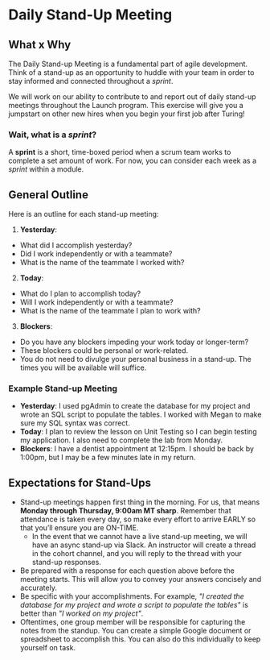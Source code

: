 # Daily Stand-Up Meeting

## What x Why

The Daily Stand-up Meeting is a fundamental part of agile development. Think of a stand-up as an opportunity to huddle with your team in order to stay informed and connected throughout a *sprint*.

We will work on our ability to contribute to and report out of daily stand-up meetings throughout the Launch program. This exercise will give you a jumpstart on other new hires when you begin your first job after Turing!

### Wait, what is a *sprint*?

A **sprint** is a short, time-boxed period when a scrum team works to complete a set amount of work. For now, you can consider each week as a *sprint* within a module.

## General Outline

Here is an outline for each stand-up meeting:

1. **Yesterday**: 
  * What did I accomplish yesterday?
  * Did I work independently or with a teammate?
  * What is the name of the teammate I worked with?
2. **Today**: 
  * What do I plan to accomplish today?
  * Will I work independently or with a teammate? 
  * What is the name of the teammate I plan to work with?
3. **Blockers**:
  * Do you have any blockers impeding your work today or longer-term?
  * These blockers could be personal or work-related. 
  * You do not need to divulge your personal business in a stand-up. The times you will be available will suffice.

### Example Stand-up Meeting

* **Yesterday**: I used pgAdmin to create the database for my project and wrote an SQL script to populate the tables. I worked with Megan to make sure my SQL syntax was correct.
* **Today**: I plan to review the lesson on Unit Testing so I can begin testing my application. I also need to complete the lab from Monday.
* **Blockers**: I have a dentist appointment at 12:15pm. I should be back by 1:00pm, but I may be a few minutes late in my return.

## Expectations for Stand-Ups
* Stand-up meetings happen first thing in the morning. For us, that means **Monday through Thursday, 9:00am MT sharp**. Remember that attendance is taken every day, so make every effort to arrive EARLY so that you’ll ensure you are ON-TIME.
  * In the event that we cannot have a live stand-up meeting, we will have an async stand-up via Slack. An instructor will create a thread in the cohort channel, and you will reply to the thread with your stand-up responses.
* Be prepared with a response for each question above before the meeting starts. This will allow you to convey your answers concisely and accurately.
* Be specific with your accomplishments. For example, _"I created the database for my project and wrote a script to populate the tables"_ is better than _"I worked on my project"_.
* Oftentimes, one group member will be responsible for capturing the notes from the standup. You can create a simple Google document or spreadsheet to accomplish this. You can also do this individually to keep yourself on task. 